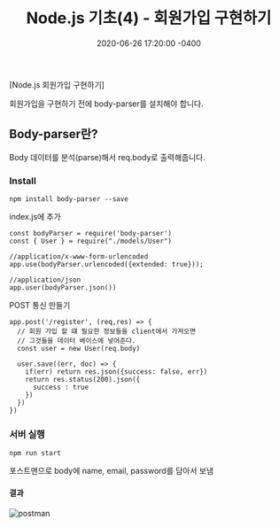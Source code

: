 ﻿---
title: "Node.js 기초(4) -  회원가입 구현하기"
date: 2020-06-26 17:20:00 -0400
categories: Study
---

[Node.js 회원가입 구현하기]

회원가입을 구현하기 전에 body-parser를 설치해야 합니다.



## Body-parser란?

Body 데이터를 분석(parse)해서 req.body로 출력해줍니다.



### Install

```
npm install body-parser --save
```



index.js에 추가

```
const bodyParser = require('body-parser')
const { User } = require("./models/User")

//application/x-www-form-urlencoded
app.use(bodyParser.urlencoded({extended: true}));

//application/json
app.user(bodyParser.json())
```



POST 통신 만들기

```
app.post('/register', (req,res) => {
  // 회원 가입 할 떄 필요한 정보들을 client에서 가져오면
  // 그것들을 데이터 베이스에 넣어준다.
  const user = new User(req.body)

  user.save((err, doc) => {
    if(err) return res.json({success: false, err})
    return res.status(200).json({
      success : true
    })
  })
})
```



### 서버 실행

```
npm run start
```

포스트맨으로 body에 name, email, password를 담아서 보냄



#### 결과

![postman](../../assets/images/study/node4/postman.PNG)